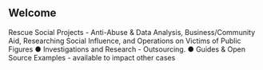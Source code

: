## Welcome 
Rescue Social Projects - Anti-Abuse & Data Analysis, Business/Community Aid, Researching Social Influence, and Operations on Victims of Public Figures
● Investigations and Research - Outsourcing.
● Guides & Open Source Examples - available to impact other cases
